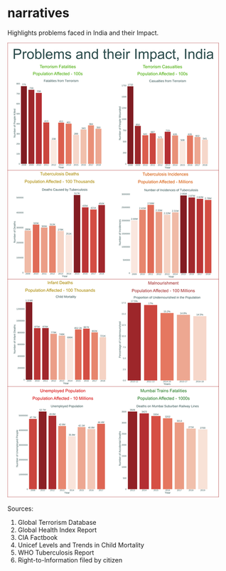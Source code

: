 # narratives
Highlights problems faced in India and their Impact.

![](problem_v_narratives_bg.png?raw=true)

Sources:
1. Global Terrorism Database
2. Global Health Index Report
3. CIA Factbook
4. Unicef Levels and Trends in Child Mortality
5. WHO Tuberculosis Report
6. Right-to-Information filed by citizen
